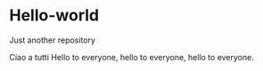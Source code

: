 # Hello-world
Just another repository

Ciao a tutti
Hello to everyone, hello to everyone, hello to everyone.

